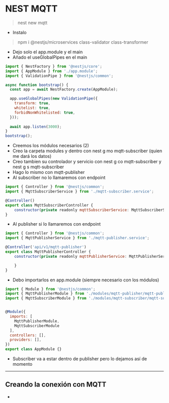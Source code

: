 # NEST MQTT 

> nest new mqtt

- Instalo

> npm i @nestjs/microservices class-validator class-transformer

- Dejo solo el app.module y el main
- Añado el useGlobalPipes en el main

~~~js
import { NestFactory } from '@nestjs/core';
import { AppModule } from './app.module';
import { ValidationPipe } from '@nestjs/common';

async function bootstrap() {
  const app = await NestFactory.create(AppModule);

  app.useGlobalPipes(new ValidationPipe({
    transform: true,
    whitelist: true,
    forbidNonWhitelisted: true,
  }));
  
  await app.listen(3000);
}
bootstrap();
~~~

- Creemos los módulos necesarios (2)
- Creo la carpeta modules y dentro con nest g mo mqtt-subscriber (quien me dará los datos)
- Creo tambien su controlador y servicio con nest g co mqtt-subscriber y nest g s mqtt-subscriber
- Hago lo mismo con mqtt-publisher
- Al subscriber no lo llamaremos con endpoint 

~~~js
import { Controller } from '@nestjs/common';
import { MqttSubscriberService } from './mqtt-subscriber.service';

@Controller()
export class MqttSubscriberController {
    constructor(private readonly mqttSubscriberService: MqttSubscriberService){}
}
~~~

- Al publisher si lo llamaremos con endpoint

~~~js
import { Controller } from '@nestjs/common';
import { MqttPublisherService } from './mqtt-publisher.service';

@Controller('api/v1/mqtt-publisher')
export class MqttPublisherController {
    constructor(private readonly mqttPublisherService: MqttPublisherService){

    }
}
~~~

- Debo importarlos en app.module (siempre necesario con los módulos)

~~~js
import { Module } from '@nestjs/common';
import { MqttPublisherModule } from './modules/mqtt-publisher/mqtt-publisher.module';
import { MqttSubscriberModule } from './modules/mqtt-subscriber/mqtt-subscriber.module';


@Module({
  imports: [
    MqttPublisherModule,
    MqttSubscriberModule
  ],
  controllers: [],
  providers: [],
})
export class AppModule {}
~~~

- Subscriber va a estar dentro de publisher pero lo dejamos así de momento
------

## Creando la conexión con MQTT

- 

